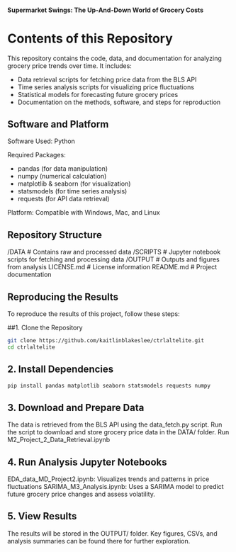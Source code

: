 #### Supermarket Swings: The Up-And-Down World of Grocery Costs

# Contents of this Repository
This repository contains the code, data, and documentation for analyzing grocery price trends over time. It includes: 
- Data retrieval scripts for fetching price data from the BLS API
- Time series analysis scripts for visualizing price fluctuations
- Statistical models for forecasting future grocery prices
- Documentation on the methods, software, and steps for reproduction

## Software and Platform
 Software Used: Python
 
 Required Packages: 
- pandas (for data manipulation)
- numpy (numerical calculation)
- matplotlib & seaborn (for visualization)
- statsmodels (for time series analysis)
- requests (for API data retrieval)
  
Platform: Compatible with Windows, Mac, and Linux

## Repository Structure
 /DATA               # Contains raw and processed data
 /SCRIPTS            # Jupyter notebook scripts for fetching and processing data
 /OUTPUT            # Outputs and figures from analysis
 LICENSE.md          # License information
 README.md           # Project documentation

## Reproducing the Results
To reproduce the results of this project, follow these steps:

##1. Clone the Repository
```bash
git clone https://github.com/kaitlinblakeslee/ctrlaltelite.git
cd ctrlaltelite
```

## 2. Install Dependencies
```bash
pip install pandas matplotlib seaborn statsmodels requests numpy
```

## 3. Download and Prepare Data
The data is retrieved from the BLS API using the data_fetch.py script.
Run the script to download and store grocery price data in the DATA/ folder.
Run M2_Project_2_Data_Retrieval.ipynb

## 4. Run Analysis Jupyter Notebooks
EDA_data_MD_Project2.ipynb: Visualizes trends and patterns in price fluctuations
SARIMA_M3_Analysis.ipynb: Uses a SARIMA model to predict future grocery price changes and assess volatility.

## 5. View Results
The results will be stored in the OUTPUT/ folder.
Key figures, CSVs, and analysis summaries can be found there for further exploration.
